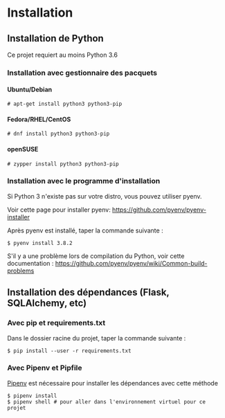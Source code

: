 # Installation

## Installation de Python

Ce projet requiert au moins Python 3.6

### Installation avec gestionnaire des pacquets

#### Ubuntu/Debian

```shell
# apt-get install python3 python3-pip
```

#### Fedora/RHEL/CentOS

```shell
# dnf install python3 python3-pip
```

#### openSUSE

```shell
# zypper install python3 python3-pip
```

### Installation avec le programme d'installation

Si Python 3 n'existe pas sur votre distro, vous pouvez utiliser pyenv.

Voir cette page pour installer pyenv: https://github.com/pyenv/pyenv-installer

Après pyenv est installé, taper la commande suivante :

```shell
$ pyenv install 3.8.2
```

S'il y a une problème lors de compilation du Python, voir cette documentation :
https://github.com/pyenv/pyenv/wiki/Common-build-problems


## Installation des dépendances (Flask, SQLAlchemy, etc)

### Avec pip et requirements.txt

Dans le dossier racine du projet, taper la commande suivante :

```shell
$ pip install --user -r requirements.txt
```

### Avec Pipenv et Pipfile

[Pipenv][pipenv] est nécessaire pour installer les dépendances avec cette
méthode

```shell
$ pipenv install
$ pipenv shell # pour aller dans l'environnement virtuel pour ce projet
```

[pipenv]: https://github.com/pypa/pipenv
